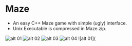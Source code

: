 # Maze

- An easy C++ Maze game with simple (ugly) interface.
- Unix Executable is compressed in Maze.zip.

![alt 01](https://cloud.githubusercontent.com/assets/18507649/14841418/738d90ec-0bf2-11e6-88f5-fdbd9c7b2bb8.png)
![alt 02](https://cloud.githubusercontent.com/assets/18507649/14841443/95e0acce-0bf2-11e6-8f4b-be260b1105e5.png)
![alt 03](https://cloud.githubusercontent.com/assets/18507649/14841444/991e099a-0bf2-11e6-9bd0-602e71e0bb9a.png)
![alt 04](https://cloud.githubusercontent.com/assets/18507649/14841447/9e6ebfb6-0bf2-11e6-96ab-74af4d1f97c4.png)
![alt 01](
